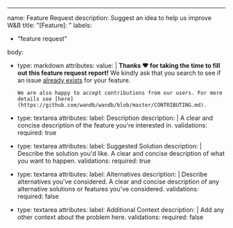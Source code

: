 ---
name: Feature Request
description: Suggest an idea to help us improve W&B
title: "[Feature]: "
labels:
  - "feature request"

body:
  - type: markdown
    attributes:
      value: |
        **Thanks :heart: for taking the time to fill out this feature request report!**
        We kindly ask that you search to see if an issue [already exists](https://github.com/wandb/wandb/issues?q=is%3Aissue+sort%3Acreated-desc+) for your feature.

        We are also happy to accept contributions from our users. For more details see [here](https://github.com/wandb/wandb/blob/master/CONTRIBUTING.md).

  - type: textarea
    attributes:
      label: Description
      description: |
        A clear and concise description of the feature you're interested in.
    validations:
      required: true

  - type: textarea
    attributes:
      label: Suggested Solution
      description: |
        Describe the solution you'd like. A clear and concise description of what you want to happen.
    validations:
      required: true

  - type: textarea
    attributes:
      label: Alternatives
      description: |
        Describe alternatives you've considered.
        A clear and concise description of any alternative solutions or features you've considered.
    validations:
      required: false

  - type: textarea
    attributes:
      label: Additional Context
      description: |
        Add any other context about the problem here.
    validations:
      required: false
